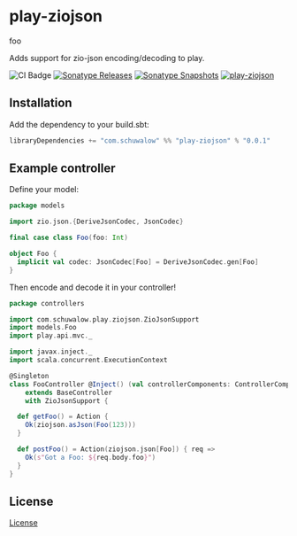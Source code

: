 # play-ziojson

foo

Adds support for zio-json encoding/decoding to play.

![CI Badge](https://github.com/mschuwalow/play-ziojson/actions/workflows/ci.yml/badge.svg?branch=main) [![Sonatype Releases](https://img.shields.io/nexus/r/https/oss.sonatype.org/com.schuwalow/play-ziojson_2.13.svg?label=Sonatype%20Release)](https://oss.sonatype.org/content/repositories/releases/com/schuwalow/play-ziojson_2.13/) [![Sonatype Snapshots](https://img.shields.io/nexus/s/https/oss.sonatype.org/com.schuwalow/play-ziojson_2.13.svg?label=Sonatype%20Snapshot)](https://oss.sonatype.org/content/repositories/snapshots/com/schuwalow/play-ziojson_2.13/) [![play-ziojson](https://img.shields.io/github/stars/mschuwalow/play-ziojson?style=social)](https://github.com/mschuwalow/play-ziojson)

## Installation

Add the dependency to your build.sbt:

```scala
libraryDependencies += "com.schuwalow" %% "play-ziojson" % "0.0.1"
```

## Example controller

Define your model:

```scala
package models

import zio.json.{DeriveJsonCodec, JsonCodec}

final case class Foo(foo: Int)

object Foo {
  implicit val codec: JsonCodec[Foo] = DeriveJsonCodec.gen[Foo]
}
```

Then encode and decode it in your controller!

```scala
package controllers

import com.schuwalow.play.ziojson.ZioJsonSupport
import models.Foo
import play.api.mvc._

import javax.inject._
import scala.concurrent.ExecutionContext

@Singleton
class FooController @Inject() (val controllerComponents: ControllerComponents)(implicit val ec: ExecutionContext)
    extends BaseController
    with ZioJsonSupport {

  def getFoo() = Action {
    Ok(ziojson.asJson(Foo(123)))
  }

  def postFoo() = Action(ziojson.json[Foo]) { req =>
    Ok(s"Got a Foo: ${req.body.foo}")
  }
}

```

## License

[License](LICENSE)
